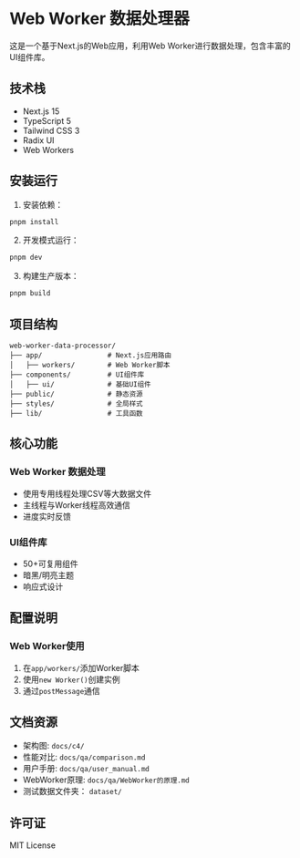 # Web Worker 数据处理器

这是一个基于Next.js的Web应用，利用Web Worker进行数据处理，包含丰富的UI组件库。

## 技术栈

- Next.js 15
- TypeScript 5  
- Tailwind CSS 3
- Radix UI
- Web Workers

## 安装运行

1. 安装依赖：
```bash
pnpm install
```

2. 开发模式运行：
```bash
pnpm dev
```

3. 构建生产版本：
```bash
pnpm build
```

## 项目结构

```
web-worker-data-processor/
├── app/                # Next.js应用路由
│   ├── workers/        # Web Worker脚本
├── components/         # UI组件库
│   ├── ui/             # 基础UI组件  
├── public/             # 静态资源
├── styles/             # 全局样式
├── lib/                # 工具函数
```

## 核心功能

### Web Worker 数据处理
- 使用专用线程处理CSV等大数据文件
- 主线程与Worker线程高效通信
- 进度实时反馈

### UI组件库
- 50+可复用组件
- 暗黑/明亮主题
- 响应式设计

## 配置说明

### Web Worker使用
1. 在`app/workers/`添加Worker脚本
2. 使用`new Worker()`创建实例
3. 通过`postMessage`通信

## 文档资源

- 架构图: `docs/c4/`
- 性能对比: `docs/qa/comparison.md`
- 用户手册: `docs/qa/user_manual.md`
- WebWorker原理: `docs/qa/WebWorker的原理.md`
- 测试数据文件夹： `dataset/`

## 许可证

MIT License
